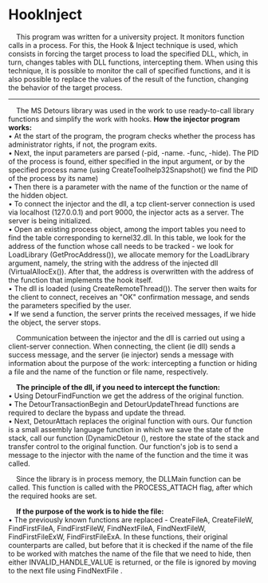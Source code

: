 # HookInject
&nbsp;&nbsp;&nbsp;&nbsp;This program was written for a university project. It monitors function calls in a process. For this, the Hook &amp; Inject technique is used, which consists in forcing the target process to load the specified DLL, which, in turn, changes tables with DLL functions, intercepting them. When using this technique, it is possible to monitor the call of specified functions, and it is also possible to replace the values ​​of the result of the function, changing the behavior of the target process.

____

&nbsp;&nbsp;&nbsp;&nbsp;The MS Detours library was used in the work to use ready-to-call library functions and simplify the work with hooks.
**How the injector program works:**<br/>
• At the start of the program, the program checks whether the process has administrator rights, if not, the program exits. <br/>
• Next, the input parameters are parsed (-pid, -name. -func, -hide). The PID of the process is found, either specified in the input argument, or by the specified process name (using CreateToolhelp32Snapshot() we find the PID of the process by its name)<br/>
• Then there is a parameter with the name of the function or the name of the hidden object.<br/>
• To connect the injector and the dll, a tcp client-server connection is used via localhost (127.0.0.1) and port 9000, the injector acts as a server. The server is being initialized.<br/>
• Open an existing process object, among the import tables you need to find the table corresponding to kernel32.dll. In this table, we look for the address of the function whose call needs to be tracked - we look for LoadLibrary (GetProcAddress()), we allocate memory for the LoadLibrary argument, namely, the string with the address of the injected dll (VirtualAllocEx()). After that, the address is overwritten with the address of the function that implements the hook itself.<br/>
• The dll is loaded (using CreateRemoteThread()). The server then waits for the client to connect, receives an "OK" confirmation message, and sends the parameters specified by the user.<br/>
• If we send a function, the server prints the received messages, if we hide the object, the server stops.<br/>

&nbsp;&nbsp;&nbsp;&nbsp;Communication between the injector and the dll is carried out using a client-server connection. When connecting, the client (ie dll) sends a success message, and the server (ie injector) sends a message with information about the purpose of the work: intercepting a function or hiding a file and the name of the function or file name, respectively.
  
&nbsp;&nbsp;&nbsp;&nbsp;**The principle of the dll, if you need to intercept the function:**<br/>
• Using DetourFindFunction we get the address of the original function.<br/>
• The DetourTransactionBegin and DetourUpdateThread functions are required to declare the bypass and update the thread.<br/>
• Next, DetourAttach replaces the original function with ours. Our function is a small assembly language function in which we save the state of the stack, call our function (DynamicDetour (), restore the state of the stack and transfer control to the original function. Our function's job is to send a message to the injector with the name of the function and the time it was called.
 
&nbsp;&nbsp;&nbsp;&nbsp;Since the library is in process memory, the DLLMain function can be called. This function is called with the PROCESS_ATTACH flag, after which the required hooks are set.
  
&nbsp;&nbsp;&nbsp;&nbsp;**If the purpose of the work is to hide the file:**<br/>
• The previously known functions are replaced - CreateFileA, CreateFileW, FindFirstFileA, FindFirstFileW, FindNextFileA, FindNextFileW, FindFirstFileExW, FindFirstFileExA. In these functions, their original counterparts are called, but before that it is checked if the name of the file to be worked with matches the name of the file that we need to hide, then either INVALID_HANDLE_VALUE is returned, or the file is ignored by moving to the next file using FindNextFile .

